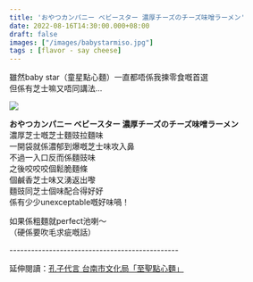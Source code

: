 ```yaml
---
title: 'おやつカンパニー ベビースター 濃厚チーズのチーズ味噌ラーメン'
date: 2022-08-16T14:30:00.000+08:00
draft: false
images: ["/images/babystarmiso.jpg"]
tags : [flavor - say cheese]
---
```


雖然baby star（童星點心麵）一直都唔係我揀零食嘅首選  
但係有芝士嘛又唔同講法...

![](/images/babystarmiso.jpg)

**おやつカンパニー ベビースター 濃厚チーズのチーズ味噌ラーメン**  
濃厚芝士嘅芝士麵豉拉麵味  
一開袋就係濃郁到爆嘅芝士味攻入鼻  
不過一入口反而係麵豉味  
之後咬咬咬個鬆脆麵條  
個鹹香芝士味又湧返出嚟  
麵豉同芝士個味配合得好好  
係有少少unexceptable嘅好味喎！  
  
如果係粗麵就perfect池喇～  
（硬係要吹毛求疵嘅話）  
  
  
\-----------------------------------------------  
  
延伸閱讀：[孔子代言 台南市文化局「至聖點心麵」](https://hidie.net/confucius/)
